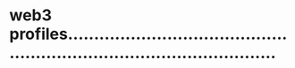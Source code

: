 # web3 profiles.............................................................................................
